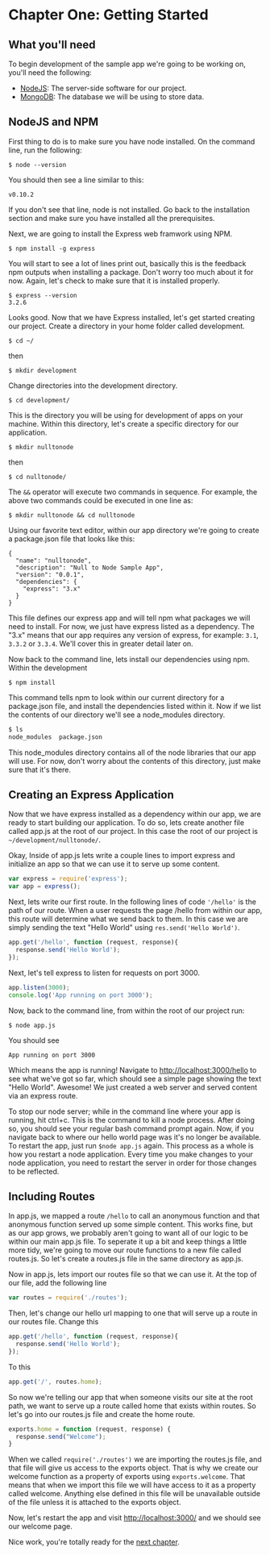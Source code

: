 # Chapter One: Getting Started

## What you'll need

To begin development of the sample app we're going to be working on, you'll need the following:

  - <a href="http://nodejs.org/" target="_blank">NodeJS</a>: The server-side software for our project.
  - <a href="http://www.mongodb.org/downloads" target="_blank">MongoDB</a>: The database we will be using to store data.

## NodeJS and NPM

First thing to do is to make sure you have node installed. On the command line, run the following:

`$ node --version`

You should then see a line similar to this:

`v0.10.2`

If you don't see that line, node is not installed. Go back to the installation section and make sure you have installed all the prerequisites.

Next, we are going to install the Express web framwork using NPM.

`$ npm install -g express`

You will start to see a lot of lines print out, basically this is the feedback npm outputs when installing a package. Don't worry too much about it for now. Again, let's check to make sure that it is installed properly.

```
$ express --version
3.2.6
```
Looks good. Now that we have Express installed, let's get started creating our project. Create a directory in your home folder called development.

`$ cd ~/`

then

`$ mkdir development`

Change directories into the development directory.

`$ cd development/`

This is the directory you will be using for development of apps on your machine. Within this directory, let's create a specific directory for our application.

`$ mkdir nulltonode`

then

`$ cd nulltonode/`

The `&&` operator will execute two commands in sequence. For example, the above two commands could be executed in one line as:

`$ mkdir nulltonode && cd nulltonode`

Using our favorite text editor, within our app directory we're going to create a package.json file that looks like this:

```
{
  "name": "nulltonode",
  "description": "Null to Node Sample App",
  "version": "0.0.1",
  "dependencies": {
    "express": "3.x"
  }
}
```

This file defines our express app and will tell npm what packages we will need to install. For now, we just have express listed as a dependency. The "3.x" means that our app requires any version of express, for example: `3.1`, `3.3.2` or `3.3.4`. We'll cover this in greater detail later on.

Now back to the command line, lets install our dependencies using npm. Within the development

`$ npm install`

This command tells npm to look within our current directory for a package.json file, and install the dependencies listed within it. Now if we list the contents of our directory we'll see a node_modules directory.

```bash
$ ls
node_modules  package.json
```

This node_modules directory contains all of the node libraries that our app will use. For now, don't worry about the contents of this directory, just make sure that it's there.

## Creating an Express Application

Now that we have express installed as a dependency within our app, we are ready to start building our application. To do so, lets create another file called app.js at the root of our project. In this case the root of our project is `~/development/nulltonode/`.

Okay, Inside of app.js lets write a couple lines to import express and initialize an app so that we can use it to serve up some content.

```javascript
var express = require('express');
var app = express();
```

Next, lets write our first route. In the following lines of code `'/hello'` is the path of our route. When a user requests the page /hello from within our app, this route will determine what we send back to them. In this case we are simply sending the text "Hello World" using `res.send('Hello World')`.

```javascript
app.get('/hello', function (request, response){
  response.send('Hello World');
});
```

Next, let's tell express to listen for requests on port 3000.

```javascript
app.listen(3000);
console.log('App running on port 3000');
```

Now, back to the command line, from within the root of our project run:

`$ node app.js`

You should see

`App running on port 3000`

Which means the app is running! Navigate to [http://localhost:3000/hello](http://localhost:3000/hello) to see what we've got so far, which should see a simple page showing the text "Hello World". Awesome! We just created a web server and served content via an express route.

To stop our node server; while in the command line where your app is running, hit ctrl+c. This is the command to kill a node process. After doing so, you should see your regular bash command prompt again. Now, if you navigate back to where our hello world page was it's no longer be available. To restart the app, just run `$node app.js` again. This process as a whole is how you restart a node application. Every time you make changes to your node application, you need to restart the server in order for those changes to be reflected.

## Including Routes

In app.js, we mapped a route `/hello` to call an anonymous function and that anonymous function served up some simple content. This works fine, but as our app grows, we probably aren't going to want all of our logic to be within our main app.js file. To seperate it up a bit and keep things a little more tidy, we're going to move our route functions to a new file called routes.js. So let's create a routes.js file in the same directory as app.js.

Now in app.js, lets import our routes file so that we can use it. At the top of our file, add the following line

```javascript
var routes = require('./routes');
```

Then, let's change our hello url mapping to one that will serve up a route in our routes file. Change this

```javascript
app.get('/hello', function (request, response){
  response.send('Hello World');
});
```

To this

```javascript
app.get('/', routes.home);
```

So now we're telling our app that when someone visits our site at the root path, we want to serve up a route called home that exists within routes. So let's go into our routes.js file and create the home route.

```javascript
exports.home = function (request, response) {
  response.send("Welcome");
}
```

When we called `require('./routes')` we are importing the routes.js file, and that file will give us access to the exports object. That is why we create our welcome function as a property of exports using `exports.welcome`. That means that when we import this file we will have access to it as a property called welcome. Anything else defined in this file will be unavailable outside of the file unless it is attached to the exports object. 

Now, let's restart the app and visit [http://localhost:3000/](http://localhost:3000/) and we should see our welcome page.

Nice work, you're totally ready for the [next chapter](http://github.com/NullToNode/Book/blob/master/chapter-2.md).

